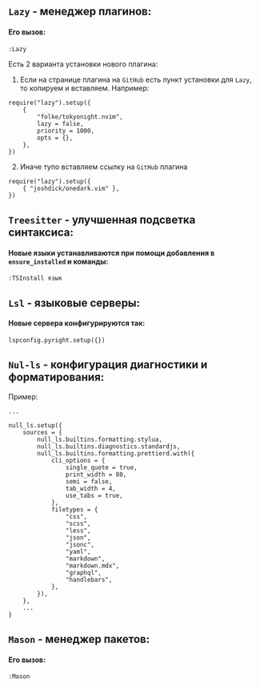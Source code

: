 ## `Lazy` - менеджер плагинов:
#### Его вызов:
```
:Lazy
```

Есть 2 варианта установки нового плагина:
1. Если на странице плагина на `GitHub` есть пункт установки для `Lazy`, то копируем и вставляем. Например:
```
require("lazy").setup({
	{
		"folke/tokyonight.nvim",
		lazy = false,
		priority = 1000,
		opts = {},
	},
})
```
2. Иначе тупо вставляем ссылку на `GitHub` плагина
```
require("lazy").setup({
	{ "joshdick/onedark.vim" },
})
```


## `Treesitter` - улучшенная подсветка синтаксиса:
#### Новые языки устанавливаются при помощи добавления в `ensure_installed` и команды:
```
:TSInstall язык
```

## `Lsl` - языковые серверы:
#### Новые сервера конфигурируются так:
```
lspconfig.pyright.setup({})
```

## `Nul-ls` - конфигурация диагностики и форматирования:
Пример:

```
...

null_ls.setup({
	sources = {
		null_ls.builtins.formatting.stylua,
		null_ls.builtins.diagnostics.standardjs,
		null_ls.builtins.formatting.prettierd.with({
			cli_options = {
				single_quote = true,
				print_width = 80,
				semi = false,
				tab_width = 4,
				use_tabs = true,
			},
			filetypes = {
				"css",
				"scss",
				"less",
				"json",
				"jsonc",
				"yaml",
				"markdown",
				"markdown.mdx",
				"graphql",
				"handlebars",
			},
		}),
	},
	...
}
```

## `Mason` - менеджер пакетов:
####  Его вызов:
```
:Mason
```
